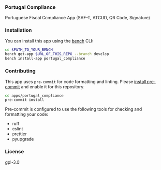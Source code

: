 ### Portugal Compliance

Portuguese Fiscal Compliance App (SAF-T, ATCUD, QR Code, Signature)

### Installation

You can install this app using the [bench](https://github.com/frappe/bench) CLI:

```bash
cd $PATH_TO_YOUR_BENCH
bench get-app $URL_OF_THIS_REPO --branch develop
bench install-app portugal_compliance
```

### Contributing

This app uses `pre-commit` for code formatting and linting. Please [install pre-commit](https://pre-commit.com/#installation) and enable it for this repository:

```bash
cd apps/portugal_compliance
pre-commit install
```

Pre-commit is configured to use the following tools for checking and formatting your code:

- ruff
- eslint
- prettier
- pyupgrade

### License

gpl-3.0
